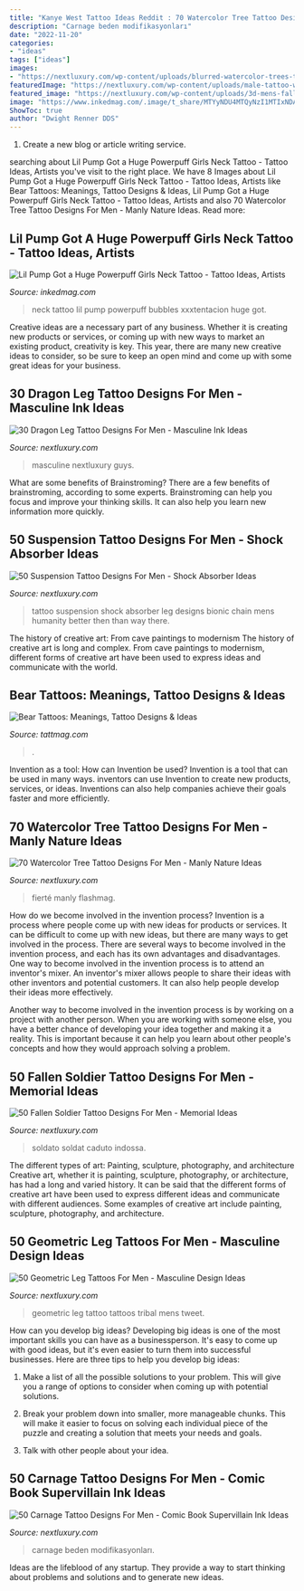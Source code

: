 ```yaml
---
title: "Kanye West Tattoo Ideas Reddit : 70 Watercolor Tree Tattoo Designs For Men"
description: "Carnage beden modifikasyonları"
date: "2022-11-20"
categories:
- "ideas"
tags: ["ideas"]
images:
- "https://nextluxury.com/wp-content/uploads/blurred-watercolor-trees-tattoo-male-forearms.jpg"
featuredImage: "https://nextluxury.com/wp-content/uploads/male-tattoo-with-carnage-design-3d-inner-arm-bicep.jpg"
featured_image: "https://nextluxury.com/wp-content/uploads/3d-mens-fallen-soldier-half-sleeve-tattoo-inspiration.jpg"
image: "https://www.inkedmag.com/.image/t_share/MTYyNDU4MTQyNzI1MTIxNDAx/screen-shot-2019-03-06-at-110406-am.png"
ShowToc: true
author: "Dwight Renner DDS"
---
```



1. Create a new blog or article writing service.

	

		
searching about Lil Pump Got a Huge Powerpuff Girls Neck Tattoo - Tattoo Ideas, Artists you've visit to the right place. We have 8 Images about Lil Pump Got a Huge Powerpuff Girls Neck Tattoo - Tattoo Ideas, Artists like Bear Tattoos: Meanings, Tattoo Designs &amp; Ideas, Lil Pump Got a Huge Powerpuff Girls Neck Tattoo - Tattoo Ideas, Artists and also 70 Watercolor Tree Tattoo Designs For Men - Manly Nature Ideas. Read more:
		
    
## Lil Pump Got A Huge Powerpuff Girls Neck Tattoo - Tattoo Ideas, Artists

<img loading=lazy src="https://www.inkedmag.com/.image/t_share/MTYyNDU4MTQyNzI1MTIxNDAx/screen-shot-2019-03-06-at-110406-am.png" onerror="this.onerror=null;this.src='https://tse4.mm.bing.net/th?id=OIP.SLRUEbSqFomigavyXPBiTwHaJX&amp;pid=15.1';" alt="Lil Pump Got a Huge Powerpuff Girls Neck Tattoo - Tattoo Ideas, Artists">

_Source: inkedmag.com_

>neck tattoo lil pump powerpuff bubbles xxxtentacion huge got. 

	

Creative ideas are a necessary part of any business. Whether it is creating new products or services, or coming up with new ways to market an existing product, creativity is key. This year, there are many new creative ideas to consider, so be sure to keep an open mind and come up with some great ideas for your business.

    
## 30 Dragon Leg Tattoo Designs For Men - Masculine Ink Ideas

<img loading=lazy src="https://nextluxury.com/wp-content/uploads/3d-tribal-guys-dragon-leg-tattoo-inspiration.jpg" onerror="this.onerror=null;this.src='https://tse2.mm.bing.net/th?id=OIP.ZMbP6mXeyBrpexrVBYEM7QHaJ3&amp;pid=15.1';" alt="30 Dragon Leg Tattoo Designs For Men - Masculine Ink Ideas">

_Source: nextluxury.com_

>masculine nextluxury guys. 

	

What are some benefits of Brainstroming?
There are a few benefits of brainstroming, according to some experts. Brainstroming can help you focus and improve your thinking skills. It can also help you learn new information more quickly.

    
## 50 Suspension Tattoo Designs For Men - Shock Absorber Ideas

<img loading=lazy src="https://nextluxury.com/wp-content/uploads/chain-leg-mens-suspension-tattoo-design-ideas.jpg" onerror="this.onerror=null;this.src='https://tse1.mm.bing.net/th?id=OIP.kZ-2g7QFwKCpl4UwjqG4AAHaJQ&amp;pid=15.1';" alt="50 Suspension Tattoo Designs For Men - Shock Absorber Ideas">

_Source: nextluxury.com_

>tattoo suspension shock absorber leg designs bionic chain mens humanity better then than way there. 

	

The history of creative art: From cave paintings to modernism
The history of creative art is long and complex. From cave paintings to modernism, different forms of creative art have been used to express ideas and communicate with the world.

    
## Bear Tattoos: Meanings, Tattoo Designs &amp; Ideas

<img loading=lazy src="https://tattmag.com/wp-content/uploads/2020/10/Smokey-The-Bear-Tattoo-1-1-684x1024.jpg" onerror="this.onerror=null;this.src='https://tse2.mm.bing.net/th?id=OIP.w475sssRLvrUn5oz8lajSgHaLF&amp;pid=15.1';" alt="Bear Tattoos: Meanings, Tattoo Designs &amp; Ideas">

_Source: tattmag.com_

>. 

	

Invention as a tool: How can Invention be used?
Invention is a tool that can be used in many ways. inventors can use Invention to create new products, services, or ideas. Inventions can also help companies achieve their goals faster and more efficiently.

    
## 70 Watercolor Tree Tattoo Designs For Men - Manly Nature Ideas

<img loading=lazy src="https://nextluxury.com/wp-content/uploads/blurred-watercolor-trees-tattoo-male-forearms.jpg" onerror="this.onerror=null;this.src='https://tse1.mm.bing.net/th?id=OIP.emWurs8kyt4ggqhHDmnvQgHaHy&amp;pid=15.1';" alt="70 Watercolor Tree Tattoo Designs For Men - Manly Nature Ideas">

_Source: nextluxury.com_

>fierté manly flashmag. 

	

How do we become involved in the invention process?
Invention is a process where people come up with new ideas for products or services. It can be difficult to come up with new ideas, but there are many ways to get involved in the process. There are several ways to become involved in the invention process, and each has its own advantages and disadvantages.
One way to become involved in the invention process is to attend an inventor's mixer. An inventor's mixer allows people to share their ideas with other inventors and potential customers. It can also help people develop their ideas more effectively.

Another way to become involved in the invention process is by working on a project with another person. When you are working with someone else, you have a better chance of developing your idea together and making it a reality. This is important because it can help you learn about other people's concepts and how they would approach solving a problem.

    
## 50 Fallen Soldier Tattoo Designs For Men - Memorial Ideas

<img loading=lazy src="https://nextluxury.com/wp-content/uploads/3d-mens-fallen-soldier-half-sleeve-tattoo-inspiration.jpg" onerror="this.onerror=null;this.src='https://tse4.mm.bing.net/th?id=OIP.9qJwn1U8eMnvJlxXN1LM9gHaHa&amp;pid=15.1';" alt="50 Fallen Soldier Tattoo Designs For Men - Memorial Ideas">

_Source: nextluxury.com_

>soldato soldat caduto indossa. 

	

The different types of art: Painting, sculpture, photography, and architecture
Creative art, whether it is painting, sculpture, photography, or architecture, has had a long and varied history. It can be said that the different forms of creative art have been used to express different ideas and communicate with different audiences. Some examples of creative art include painting, sculpture, photography, and architecture.

    
## 50 Geometric Leg Tattoos For Men - Masculine Design Ideas

<img loading=lazy src="https://nextluxury.com/wp-content/uploads/mens-tattoo-ideas-with-tribal-geometric-leg-design.jpg" onerror="this.onerror=null;this.src='https://tse4.mm.bing.net/th?id=OIP.XsZbWlgwiKKDt_1FxBgIQwHaHa&amp;pid=15.1';" alt="50 Geometric Leg Tattoos For Men - Masculine Design Ideas">

_Source: nextluxury.com_

>geometric leg tattoo tattoos tribal mens tweet. 

	

How can you develop big ideas?
Developing big ideas is one of the most important skills you can have as a businessperson. It's easy to come up with good ideas, but it's even easier to turn them into successful businesses. Here are three tips to help you develop big ideas:
1. Make a list of all the possible solutions to your problem. This will give you a range of options to consider when coming up with potential solutions.

2. Break your problem down into smaller, more manageable chunks. This will make it easier to focus on solving each individual piece of the puzzle and creating a solution that meets your needs and goals.

3. Talk with other people about your idea.

    
## 50 Carnage Tattoo Designs For Men - Comic Book Supervillain Ink Ideas

<img loading=lazy src="https://nextluxury.com/wp-content/uploads/male-tattoo-with-carnage-design-3d-inner-arm-bicep.jpg" onerror="this.onerror=null;this.src='https://tse1.mm.bing.net/th?id=OIP.rajGJ9nT_ptuiuwQiXBvIgHaJ4&amp;pid=15.1';" alt="50 Carnage Tattoo Designs For Men - Comic Book Supervillain Ink Ideas">

_Source: nextluxury.com_

>carnage beden modifikasyonları. 

	

Ideas are the lifeblood of any startup. They provide a way to start thinking about problems and solutions and to generate new ideas.

